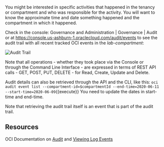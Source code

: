 You might be interested in specific activities that happened in the tenancy or compartment and who was responsible for the activity. You will want to know the approximate time and date something happened and the compartment in which it happened. 

Check in the console: Governance and Administration | Governance | Audit or at https://console.us-ashburn-1.oraclecloud.com/audit/events to see the audit trail with all recent tracked OCI events in the *lab-compartment*:

![Audit Trail](/RedExpertAlliance/courses/oci-course/introduction-to-oci/assets/oci-audit-trail.png)

Note that all operations - whether they took place via the Console or through the Command Line Interface - are expressed in terms of REST API calls - GET, POST, PUT, DELETE - for Read, Create, Update and Delete.

Audit details can also be retrieved through the API and the CLI, like this:
`oci audit event list --compartment-id=$compartmentId --end-time=2020-06-11 --start-time=2020-06-09`{{execute}}
You need to update the dates in start-time and end-time.

Note that retrieving the audit trail itself is an event that is part of the audit trail.


## Resources
OCI Documentation on [Audit](https://docs.cloud.oracle.com/en-us/iaas/Content/GSG/Tasks/usingaudit.htm) and [Viewing Log Events](https://docs.cloud.oracle.com/en-us/iaas/Content/Audit/Tasks/viewinglogevents.htm)
